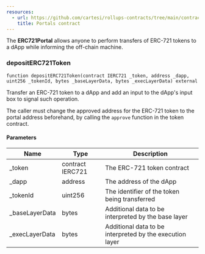 ```yaml
---
resources:
  - url: https://github.com/cartesi/rollups-contracts/tree/main/contracts/portals
    title: Portals contract
---
```


The **ERC721Portal** allows anyone to perform transfers of
ERC-721 tokens to a dApp while informing the off-chain machine.

### depositERC721Token

```solidity
function depositERC721Token(contract IERC721 _token, address _dapp, uint256 _tokenId, bytes _baseLayerData, bytes _execLayerData) external
```

Transfer an ERC-721 token to a dApp and add an input to
the dApp's input box to signal such operation.

The caller must change the approved address for the ERC-721 token
to the portal address beforehand, by calling the `approve` function in the
token contract.

#### Parameters

| Name            | Type             | Description                                              |
| --------------- | ---------------- | -------------------------------------------------------- |
| \_token         | contract IERC721 | The ERC-721 token contract                               |
| \_dapp          | address          | The address of the dApp                                  |
| \_tokenId       | uint256          | The identifier of the token being transferred            |
| \_baseLayerData | bytes            | Additional data to be interpreted by the base layer      |
| \_execLayerData | bytes            | Additional data to be interpreted by the execution layer |

